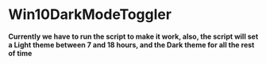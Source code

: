 # Win10DarkModeToggler

**Currently we have to run the script to make it work, also, the script will set a Light theme between 7 and 18 hours, and the Dark theme for all the rest of time**
